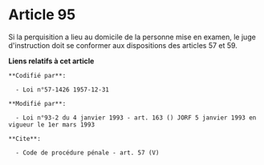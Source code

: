# Article 95

Si la perquisition a lieu au domicile de la personne mise en examen, le juge d'instruction doit se conformer aux dispositions
des articles 57 et 59.

**Liens relatifs à cet article**

	**Codifié par**:

	  - Loi n°57-1426 1957-12-31

	**Modifié par**:

	  - Loi n°93-2 du 4 janvier 1993 - art. 163 () JORF 5 janvier 1993 en vigueur le 1er mars 1993

	**Cite**:

	  - Code de procédure pénale - art. 57 (V)
